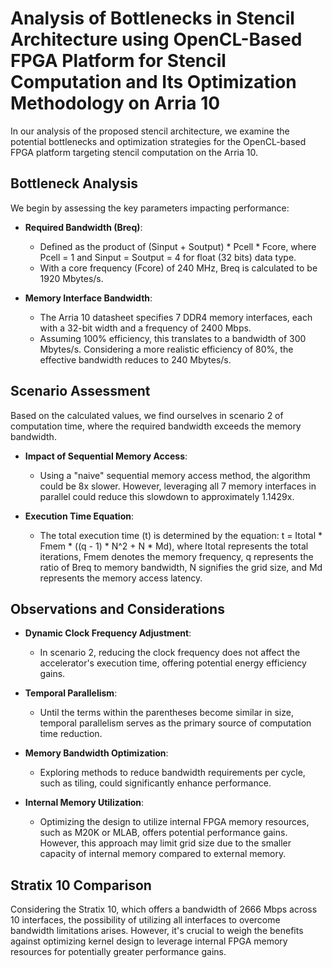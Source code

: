 # Analysis of Bottlenecks in Stencil Architecture using OpenCL-Based FPGA Platform for Stencil Computation and Its Optimization Methodology on Arria 10

In our analysis of the proposed stencil architecture, we examine the potential bottlenecks and optimization strategies for the OpenCL-based FPGA platform targeting stencil computation on the Arria 10.

## Bottleneck Analysis

We begin by assessing the key parameters impacting performance:

- **Required Bandwidth (Breq)**:
  - Defined as the product of (Sinput + Soutput) * Pcell * Fcore, where Pcell = 1 and Sinput = Soutput = 4 for float (32 bits) data type.
  - With a core frequency (Fcore) of 240 MHz, Breq is calculated to be 1920 Mbytes/s.

- **Memory Interface Bandwidth**:
  - The Arria 10 datasheet specifies 7 DDR4 memory interfaces, each with a 32-bit width and a frequency of 2400 Mbps.
  - Assuming 100% efficiency, this translates to a bandwidth of 300 Mbytes/s. Considering a more realistic efficiency of 80%, the effective bandwidth reduces to 240 Mbytes/s.

## Scenario Assessment

Based on the calculated values, we find ourselves in scenario 2 of computation time, where the required bandwidth exceeds the memory bandwidth.

- **Impact of Sequential Memory Access**:
  - Using a "naive" sequential memory access method, the algorithm could be 8x slower. However, leveraging all 7 memory interfaces in parallel could reduce this slowdown to approximately 1.1429x.

- **Execution Time Equation**:
  - The total execution time (t) is determined by the equation: t = Itotal * Fmem * ((q - 1) * N^2 + N * Md), where Itotal represents the total iterations, Fmem denotes the memory frequency, q represents the ratio of Breq to memory bandwidth, N signifies the grid size, and Md represents the memory access latency.

## Observations and Considerations

- **Dynamic Clock Frequency Adjustment**:
  - In scenario 2, reducing the clock frequency does not affect the accelerator's execution time, offering potential energy efficiency gains.

- **Temporal Parallelism**:
  - Until the terms within the parentheses become similar in size, temporal parallelism serves as the primary source of computation time reduction.

- **Memory Bandwidth Optimization**:
  - Exploring methods to reduce bandwidth requirements per cycle, such as tiling, could significantly enhance performance.

- **Internal Memory Utilization**:
  - Optimizing the design to utilize internal FPGA memory resources, such as M20K or MLAB, offers potential performance gains. However, this approach may limit grid size due to the smaller capacity of internal memory compared to external memory.

## Stratix 10 Comparison

Considering the Stratix 10, which offers a bandwidth of 2666 Mbps across 10 interfaces, the possibility of utilizing all interfaces to overcome bandwidth limitations arises. However, it's crucial to weigh the benefits against optimizing kernel design to leverage internal FPGA memory resources for potentially greater performance gains.

